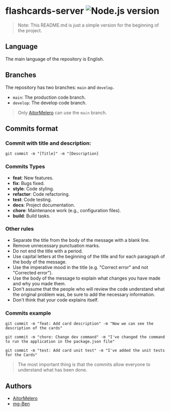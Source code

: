 <h1>
  flashcards-server
  <img alt="Node.js version" src="https://img.shields.io/badge/node.js-V20.12.1-green" />
</h1>

> Note: This README.md is just a simple version for the beginning of the project.

## Language

The main language of the repository is English.

## Branches

The repository has two branches: `main` and `develop`.

- `main`: The production code branch.
- `develop`: The develop code branch.

> Only [AitorMelero](https://github.com/AitorMelero) can use the `main` branch.

## Commits format

### Commit with title and description:

```shell
git commit -m "[Title]" -m "[Description]
```

### Commits Types

- **feat**: New features.
- **fix**: Bugs fixed.
- **style**: Code styling.
- **refactor**: Code refactoring.
- **test**: Code testing.
- **docs**: Project documentation.
- **chore**: Maintenance work (e.g., configuration files).
- **build**: Build tasks.

### Other rules

- Separate the title from the body of the message with a blank line.
- Remove unnecessary punctuation marks.
- Do not end the title with a period.
- Use capital letters at the beginning of the title and for each paragraph of the body of the message.
- Use the imperative mood in the title (e.g. "Correct error" and not "Corrected error").
- Use the body of the message to explain what changes you have made and why you made them.
- Don't assume that the people who will review the code understand what the original problem was, be sure to add the necessary information.
- Don't think that your code explains itself.

### Commits example

```shell
git commit -m "feat: Add card description" -m "Now we can see the description of the cards"
```

```shell
git commit -m "chore: Change dev command" -m "I've changed the command to run the application in the package.json file"
```

```shell
git commit -m "test: Add card unit test" -m "I've added the unit tests for the Cards"
```

> The most important thing is that the commits allow everyone to understand what has been done.

## Authors

- [AitorMelero](https://github.com/AitorMelero)
- [mg-Ben](https://github.com/mg-Ben)
